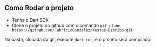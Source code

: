 ## Como Rodar o projeto

- Tenha o Dart SDK
- Clone o projeto do github com o comando `git clone https://github.com/FabricioGonzalez/Testes-Escribo.git`

Na pasta, clonada do git, execute `dart run`, e o projeto será compilado.
